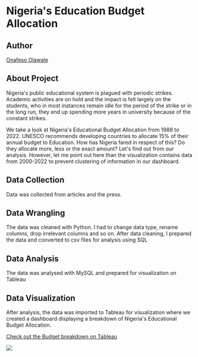 # Nigeria's Education Budget Allocation
## Author
[Onafeso Olawale](https://www.linkedin.com/in/olawale-onafeso-41379822a/)

## About Project
Nigeria's public educational system is plagued with periodic strikes. Academic activities are on hold and the impact is felt largely on the students, who in most instances remain idle for the period of the strike or in the long run, they end up spending more years in university because of the constant strikes.

We take a look at Nigeria's Educational Budget Allocation from 1988 to 2022. UNESCO recommends developing countries to allocate 15% of their annual budget to Education. How has Nigeria fared in respect of this? Do they allocate more, less or the exact amount? Let's find out from our analysis. However, let me point out here than the visualization contains data from 2000-2022 to prevent clustering of information in our dashboard.

## Data Collection
Data was collected from articles and the press. 

## Data Wrangling
The data was cleaned with Python. I had to change data type, rename columns, drop irrelevant columns and so on. After data cleaning, I prepared the data and converted to csv files for analysis using SQL

## Data Analysis
The data was analysed with MySQL and prepared for visualization on Tableau

## Data Visualization
After analysis, the data was imported to Tableau for visualization where we created a dashboard displaying a breakdown of Nigeria's Educational Budget Allocation.

[Check out the Budget breakdown on Tableau](https://public.tableau.com/views/NigeriasEducationBudgetAllocation2000-2022/BudgetAllocationInNigeriasEducationalSector?:language=en-US&publish=yes&:display_count=n&:origin=viz_share_link)

![](img/Nigeria's%202019%20Presidential%20Elections.png)
